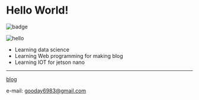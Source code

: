 # Hello World!
![badge](https://img.shields.io/github/followers/good-jinu?style=social)

![hello](https://c.tenor.com/lUFliafCu_MAAAAC/hello.gif)

- Learning data science
- Learning Web programming for making blog
- Learning IOT for jetson nano

---

[blog](https://good-jinu.github.io/blog/)

e-mail: gooday6983@gmail.com
